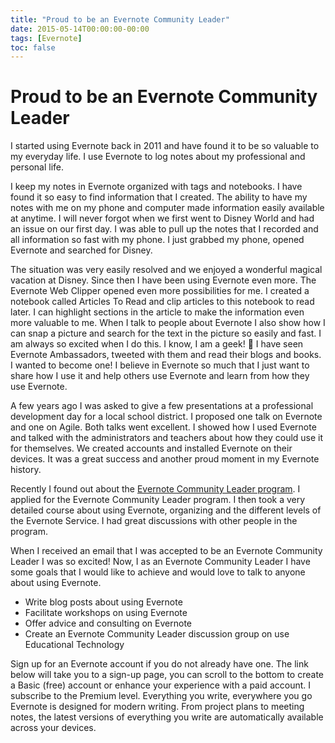 ```yaml
---
title: "Proud to be an Evernote Community Leader"
date: 2015-05-14T00:00:00-00:00
tags: [Evernote]
toc: false
---
```

# Proud to be an Evernote Community Leader

I started using Evernote back in 2011 and have found it to be so valuable to my everyday life. I use Evernote
to log notes about my professional and personal life.

I keep my notes in Evernote organized with tags and notebooks. I have found it so easy to find information
that I created. The ability to have my notes with me on my phone and computer made information easily available at anytime.
I will never forgot when we first went to Disney World and had an issue on our first day. I was able to
pull up the notes that I recorded and all information so fast with my phone. I just grabbed my phone, opened
Evernote and searched for Disney.

The situation was very easily resolved and we enjoyed a wonderful magical vacation at Disney.
Since then I have been using Evernote even more. The Evernote Web Clipper opened even more possibilities
for me. I created a notebook called Articles To Read and clip articles to this notebook to read later.
I can highlight sections in the article to make the information even more valuable to me.
When I talk to people about Evernote I also show how I can snap a picture and search for the text in the
picture so easily and fast. I am always so excited when I do this. I know, I am a geek! 🙂
I have seen Evernote Ambassadors, tweeted with them and read their blogs and books. I wanted to become one!
I believe in Evernote so much that I just want to share how I use it and help others use Evernote
and learn from how they use Evernote.

A few years ago I was asked to give a few presentations at a professional development day for a local
school district. I proposed one talk on Evernote and one on Agile. Both talks went excellent. I showed
how I used Evernote and talked with the administrators and teachers about how they could use
it for themselves. We created accounts and installed Evernote on their devices. It was a great
success and another proud moment in my Evernote history.

Recently I found out about the [Evernote Community Leader program](https://evernote.com/community). I applied for the
Evernote Community Leader program. I then took a very detailed course about using Evernote,
organizing and the different levels of the Evernote Service. I had great discussions with other people in the program.

When I received an email that I was accepted to be an Evernote Community Leader I was so excited!
Now, I as an Evernote Community Leader I have some goals that I would like to achieve and would
love to talk to anyone about using Evernote.

- Write blog posts about using Evernote
- Facilitate workshops on using Evernote
- Offer advice and consulting on Evernote
- Create an Evernote Community Leader discussion group on use Educational Technology

Sign up for an Evernote account if you do not already have one. The link below will take you to a sign-up page,
you can scroll to the bottom to create a Basic (free) account or enhance your experience with a paid account.
I subscribe to the Premium level.
Everything you write, everywhere you go
Evernote is designed for modern writing. From project plans to meeting notes, the latest versions of
everything you write are automatically available across your devices.
